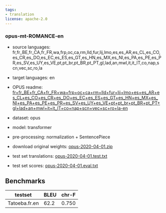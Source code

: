 ```yaml
---
tags:
- translation
license: apache-2.0
---
```


### opus-mt-ROMANCE-en

* source languages: fr,fr_BE,fr_CA,fr_FR,wa,frp,oc,ca,rm,lld,fur,lij,lmo,es,es_AR,es_CL,es_CO,es_CR,es_DO,es_EC,es_ES,es_GT,es_HN,es_MX,es_NI,es_PA,es_PE,es_PR,es_SV,es_UY,es_VE,pt,pt_br,pt_BR,pt_PT,gl,lad,an,mwl,it,it_IT,co,nap,scn,vec,sc,ro,la
* target languages: en
*  OPUS readme: [fr+fr_BE+fr_CA+fr_FR+wa+frp+oc+ca+rm+lld+fur+lij+lmo+es+es_AR+es_CL+es_CO+es_CR+es_DO+es_EC+es_ES+es_GT+es_HN+es_MX+es_NI+es_PA+es_PE+es_PR+es_SV+es_UY+es_VE+pt+pt_br+pt_BR+pt_PT+gl+lad+an+mwl+it+it_IT+co+nap+scn+vec+sc+ro+la-en](https://github.com/Helsinki-NLP/OPUS-MT-train/blob/master/models/fr+fr_BE+fr_CA+fr_FR+wa+frp+oc+ca+rm+lld+fur+lij+lmo+es+es_AR+es_CL+es_CO+es_CR+es_DO+es_EC+es_ES+es_GT+es_HN+es_MX+es_NI+es_PA+es_PE+es_PR+es_SV+es_UY+es_VE+pt+pt_br+pt_BR+pt_PT+gl+lad+an+mwl+it+it_IT+co+nap+scn+vec+sc+ro+la-en/README.md)

*  dataset: opus
* model: transformer
* pre-processing: normalization + SentencePiece
* download original weights: [opus-2020-04-01.zip](https://object.pouta.csc.fi/OPUS-MT-models/fr+fr_BE+fr_CA+fr_FR+wa+frp+oc+ca+rm+lld+fur+lij+lmo+es+es_AR+es_CL+es_CO+es_CR+es_DO+es_EC+es_ES+es_GT+es_HN+es_MX+es_NI+es_PA+es_PE+es_PR+es_SV+es_UY+es_VE+pt+pt_br+pt_BR+pt_PT+gl+lad+an+mwl+it+it_IT+co+nap+scn+vec+sc+ro+la-en/opus-2020-04-01.zip)
* test set translations: [opus-2020-04-01.test.txt](https://object.pouta.csc.fi/OPUS-MT-models/fr+fr_BE+fr_CA+fr_FR+wa+frp+oc+ca+rm+lld+fur+lij+lmo+es+es_AR+es_CL+es_CO+es_CR+es_DO+es_EC+es_ES+es_GT+es_HN+es_MX+es_NI+es_PA+es_PE+es_PR+es_SV+es_UY+es_VE+pt+pt_br+pt_BR+pt_PT+gl+lad+an+mwl+it+it_IT+co+nap+scn+vec+sc+ro+la-en/opus-2020-04-01.test.txt)
* test set scores: [opus-2020-04-01.eval.txt](https://object.pouta.csc.fi/OPUS-MT-models/fr+fr_BE+fr_CA+fr_FR+wa+frp+oc+ca+rm+lld+fur+lij+lmo+es+es_AR+es_CL+es_CO+es_CR+es_DO+es_EC+es_ES+es_GT+es_HN+es_MX+es_NI+es_PA+es_PE+es_PR+es_SV+es_UY+es_VE+pt+pt_br+pt_BR+pt_PT+gl+lad+an+mwl+it+it_IT+co+nap+scn+vec+sc+ro+la-en/opus-2020-04-01.eval.txt)

## Benchmarks

| testset               | BLEU  | chr-F |
|-----------------------|-------|-------|
| Tatoeba.fr.en 	| 62.2 	| 0.750 |

